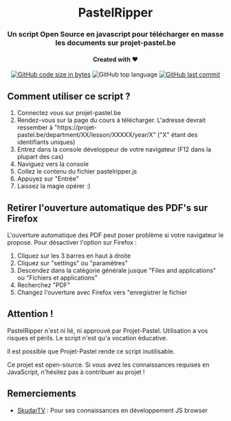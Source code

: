 <h1 align="center">PastelRipper</h1>
<h3 align="center">Un script Open Source en javascript pour télécharger en masse les documents sur projet-pastel.be </h3>
<h4 align="center">Created with ❤️</h4>
<p align="center">
  <a href="https://github.com/IceroDev/PastelRipper"><img alt="GitHub code size in bytes" src="https://img.shields.io/github/languages/code-size/IceroDev/PastelRipper?style=for-the-badge"></a> <img alt="GitHub top language" src="https://img.shields.io/github/languages/top/IceroDev/PastelRipper?style=for-the-badge"> <a href="https://github.com/IceroDev/PastelRipper"><img alt="GitHub last commit" src="https://img.shields.io/github/last-commit/IceroDev/PastelRipper?style=for-the-badge"></a>
</p>

<h2>Comment utiliser ce script ?</h2>
<p>
<ol>
<li>Connectez vous sur projet-pastel.be</li>
<li>Rendez-vous sur la page du cours à télécharger. L'adresse devrait ressember à "https://projet-pastel.be/department/XX/lesson/XXXXX/year/X" ("X" étant des identifiants uniques)</li>
<li>Entrez dans la console développeur de votre navigateur (F12 dans la plupart des cas)</li>
<li>Naviguez vers la console</li>
<li>Collez le contenu du fichier pastelripper.js</li>
<li>Appuyez sur "Entrée"</li>
<li>Laissez la magie opérer :)</li>
</ol>
</p>


<h2>Retirer l'ouverture automatique des PDF's sur Firefox</h2>
<p>
L'ouverture automatique des PDF peut poser problème si votre navigateur le propose. Pour désactiver l'option sur Firefox :

<ol>
<li>Cliquez sur les 3 barres en haut à droite</li>
<li>Cliquez sur "settings" ou "paramètres"</li>
<li>Descendez dans la catégorie générale jusque "Files and applications" ou "Fichiers et applications"</li>
<li>Recherchez "PDF"</li>
<li>Changez l'ouverture avec Firefox vers "enregistrer le fichier</li>
</ol>
</p>


<h2>Attention !</h2>
<p>PastelRipper n'est ni lié, ni approuvé par Projet-Pastel. Utilisation a vos risques et périls. Le script n'est qu'a vocation éducative.
</p>
<p>Il est possible que Projet-Pastel rende ce script inutilisable.</p>
<p>Ce projet est open-source. Si vous avez les connaissances requises en JavaScript, n'hésitez pas à contribuer au projet !</p>

<h2>Remerciements</h2>
<p>
<ul>
<li><a href="https://github.com/SkudarTV">SkudarTV</a> : Pour ses connaissances en développement JS browser</li>
</ul>
</p>
